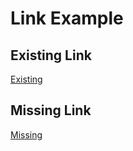 Link Example
============

Existing Link
-------------

[Existing](./table-example.md)

Missing Link
------------

[Missing](./missing.md)
